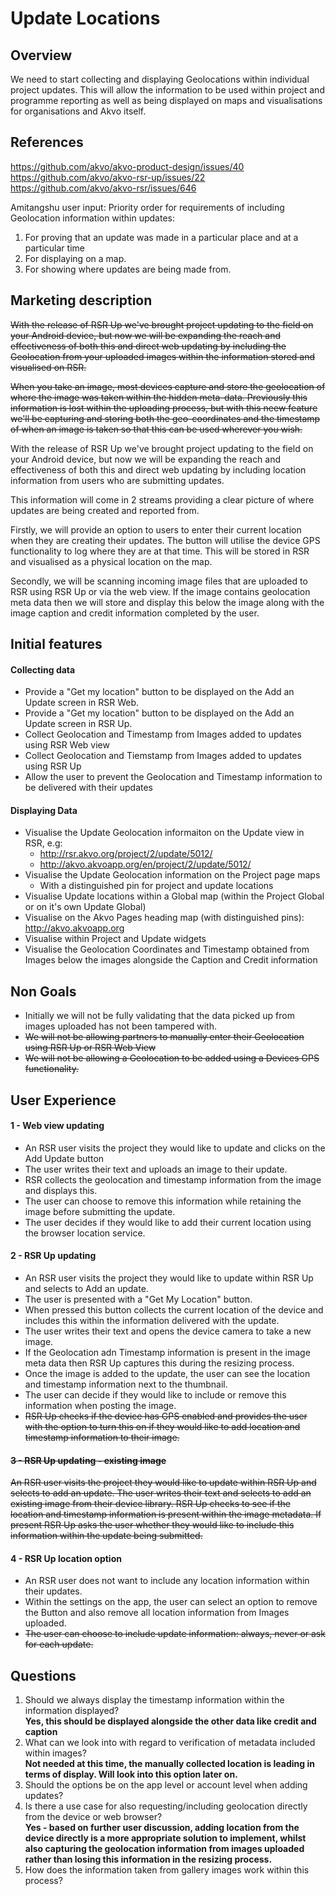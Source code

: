 # Update Locations

## Overview
We need to start collecting and displaying Geolocations within individual project updates. This will allow the information to be used within project and programme reporting as well as being displayed on maps and visualisations for organisations and Akvo itself.

## References
https://github.com/akvo/akvo-product-design/issues/40  
https://github.com/akvo/akvo-rsr-up/issues/22  
https://github.com/akvo/akvo-rsr/issues/646  

Amitangshu user input:
Priority order for requirements of including Geolocation information within updates:  
1. For proving that an update was made in a particular place and at a particular time  
2. For displaying on a map.  
3. For showing where updates are being made from.  

## Marketing description
~~With the release of RSR Up we've brought project updating to the field on your Android device, but now we will be expanding the reach and effectiveness of both this and direct web updating by including the Geolocation from your uploaded images within the information stored and visualised on RSR.~~

~~When you take an image, most devices capture and store the geolocation of where the image was taken within the hidden meta-data. Previously this information is lost within the uploading process, but with this neew feature we'll be capturing and storing both the geo-coordinates and the timestamp of when an image is taken so that this can be used wherever you wish.~~

With the release of RSR Up we've brought project updating to the field on your Android device, but now we will be expanding the reach and effectiveness of both this and direct web updating by including location information from users who are submitting updates.

This information will come in 2 streams providing a clear picture of where updates are being created and reported from.

Firstly, we will provide an option to users to enter their current location when they are creating their updates. The button will utilise the device GPS functionality to log where they are at that time. This will be stored in RSR and visualised as a physical location on the map.

Secondly, we will be scanning incoming image files that are uploaded to RSR using RSR Up or via the web view. If the image contains geolocation meta data then we will store and display this below the image along with the image caption and credit information completed by the user.

## Initial features
#### Collecting data
- Provide a "Get my location" button to be displayed on the Add an Update screen in RSR Web.
- Provide a "Get my location" button to be displayed on the Add an Update screen in RSR Up. 
- Collect Geolocation and Timestamp from Images added to updates using RSR Web view
- Collect Geolocation and Tiemstamp from Images added to updates using RSR Up
- Allow the user to prevent the Geolocation and Timestamp information to be delivered with their updates

#### Displaying Data
- Visualise the Update Geolocation informaiton on the Update view in RSR, e.g:
	- http://rsr.akvo.org/project/2/update/5012/
	- http://akvo.akvoapp.org/en/project/2/update/5012/
- Visualise the Update Geolocation information on the Project page maps
	- With a distinguished pin for project and update locations
- Visualise Update locations within a Global map (within the Project Global or on it's own Update Global)
- Visualise on the Akvo Pages heading map (with distinguished pins): http://akvo.akvoapp.org
- Visualise within Project and Update widgets
- Visualise the Geolocation Coordinates and Timestamp obtained from Images below the images alongside the Caption and Credit information

## Non Goals
- Initially we will not be fully validating that the data picked up from images uploaded has not been tampered with.
- ~~We will not be allowing partners to manually enter their Geolocation using RSR Up or RSR Web View~~
- ~~We will not be allowing a Geolocation to be added using a Devices GPS functionality.~~

## User Experience

#### 1 - Web view updating
- An RSR user visits the project they would like to update and clicks on the Add Update button
- The user writes their text and uploads an image to their update.
- RSR collects the geolocation and timestamp information from the image and displays this.
- The user can choose to remove this information while retaining the image before submitting the update.
- The user decides if they would like to add their current location using the browser location service.


#### 2 - RSR Up updating 
- An RSR user visits the project they would like to update within RSR Up and selects to Add an update.
- The user is presented with a "Get My Location" button.
- When pressed this button collects the current location of the device and includes this within the information delivered with the update.
- The user writes their text and opens the device camera to take a new image.
- If the Geolocation adn Timestamp information is present in the image meta data then RSR Up captures this during the resizing process.
- Once the image is added to the update, the user can see the location and timestamp information next to the thumbnail.
- The user can decide if they would like to include or remove this information when posting the image.
- ~~RSR Up checks if the device has GPS enabled and provides the user with the option to turn this on if they would like to add location and timestamp information to their image.~~


#### ~~3 - RSR Up updating - existing image~~
~~An RSR user visits the project they would like to update within RSR Up and selects to add an update.
The user writes their text and selects to add an existing image from their device library.
RSR Up checks to see if the location and timestamp information is present within the image metadata.
If present RSR Up asks the user whether they would like to include this information within the update being submitted.~~


#### 4 - RSR Up location option
- An RSR user does not want to include any location information within their updates.
- Within the settings on the app, the user can select an option to remove the Button and also remove all location information from Images uploaded.
- ~~The user can choose to include update information: always, never or ask for each update.~~

## Questions

1. Should we always display the timestamp information within the information displayed?  
**Yes, this should be displayed alongside the other data like credit and caption**
2. What can we look into with regard to verification of metadata included within images?  
**Not needed at this time, the manually collected location is leading in terms of display. Will look into this option later on.**
3. Should the options be on the app level or account level when adding updates?  
4. Is there a use case for also requesting/including geolocation directly from the device or web browser?  
**Yes - based on further user discussion, adding location from the device directly is a more appropriate solution to implement, whilst also capturing the geolocation information from images uploaded rather than losing this information in the resizing process.**
5. How does the information taken from gallery images work within this process?  
